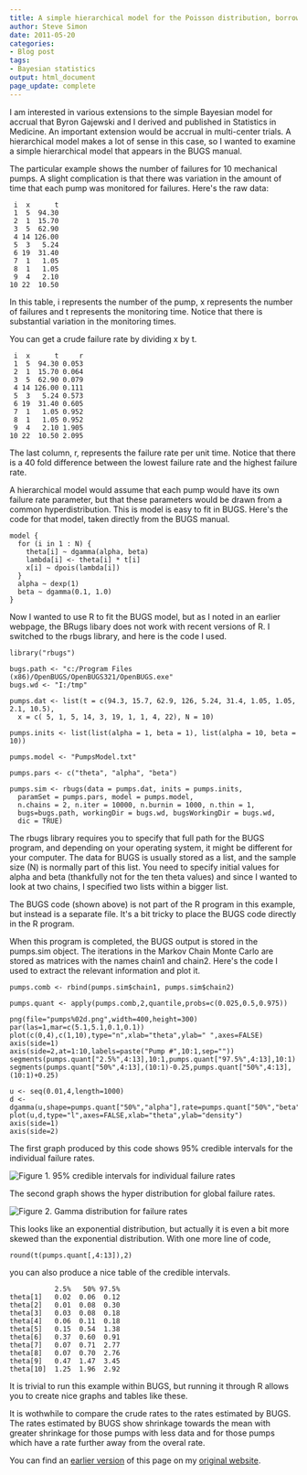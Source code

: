 ```yaml
---
title: A simple hierarchical model for the Poisson distribution, borrowed from the BUGS manual
author: Steve Simon
date: 2011-05-20
categories:
- Blog post
tags:
- Bayesian statistics
output: html_document
page_update: complete
---
```


I am interested in various extensions to the simple Bayesian model for accrual that Byron Gajewski and I derived and published in Statistics in Medicine. An important extension would be accrual in multi-center trials. A hierarchical model makes a lot of sense in this case, so I wanted to examine a simple hierarchical model that appears in the BUGS manual.

<!---More--->

The particular example shows the number of failures for 10 mechanical pumps. A slight complication is that there was variation in the amount of time that each pump was monitored for failures. Here's the raw data:

```{}
 i  x      t
 1  5  94.30
 2  1  15.70
 3  5  62.90
 4 14 126.00
 5  3   5.24
 6 19  31.40
 7  1   1.05
 8  1   1.05
 9  4   2.10
10 22  10.50
```

In this table, i represents the number of the pump, x represents the number of failures and t represents the monitoring time. Notice that there is substantial variation in the monitoring times.

You can get a crude failure rate by dividing x by t.

```{}
 i  x      t     r
 1  5  94.30 0.053
 2  1  15.70 0.064
 3  5  62.90 0.079
 4 14 126.00 0.111
 5  3   5.24 0.573
 6 19  31.40 0.605
 7  1   1.05 0.952
 8  1   1.05 0.952
 9  4   2.10 1.905
10 22  10.50 2.095
```

The last column, r, represents the failure rate per unit time. Notice that there is a 40 fold difference between the lowest failure rate and the highest failure rate.

A hierarchical model would assume that each pump would have its own failure rate parameter, but that these parameters would be drawn from a common hyperdistribution. This is model is easy to fit in BUGS. Here's the code for that model, taken directly from the BUGS manual.

```{}
model {
  for (i in 1 : N) {
    theta[i] ~ dgamma(alpha, beta)
    lambda[i] <- theta[i] * t[i]
    x[i] ~ dpois(lambda[i])
  }
  alpha ~ dexp(1)
  beta ~ dgamma(0.1, 1.0)
}
```

Now I wanted to use R to fit the BUGS model, but as I noted in an earlier webpage, the BRugs libary does not work with recent versions of R. I switched to the rbugs library, and here is the code I used.

```{}
library("rbugs")

bugs.path <- "c:/Program Files (x86)/OpenBUGS/OpenBUGS321/OpenBUGS.exe"
bugs.wd <- "I:/tmp"

pumps.dat <- list(t = c(94.3, 15.7, 62.9, 126, 5.24, 31.4, 1.05, 1.05, 2.1, 10.5),
  x = c( 5, 1, 5, 14, 3, 19, 1, 1, 4, 22), N = 10)

pumps.inits <- list(list(alpha = 1, beta = 1), list(alpha = 10, beta = 10))

pumps.model <- "PumpsModel.txt"

pumps.pars <- c("theta", "alpha", "beta")

pumps.sim <- rbugs(data = pumps.dat, inits = pumps.inits,
  paramSet = pumps.pars, model = pumps.model,
  n.chains = 2, n.iter = 10000, n.burnin = 1000, n.thin = 1,
  bugs=bugs.path, workingDir = bugs.wd, bugsWorkingDir = bugs.wd,
  dic = TRUE)
```

The rbugs library requires you to specify that full path for the BUGS program, and depending on your operating system, it might be different for your computer. The data for BUGS is usually stored as a list, and the sample size (N) is normally part of this list. You need to specify initial values for alpha and beta (thankfully not for the ten theta values) and since I wanted to look at two chains, I specified two lists within a bigger list.

The BUGS code (shown above) is not part of the R program in this example, but instead is a separate file. It's a bit tricky to place the BUGS code directly in the R program.

When this program is completed, the BUGS output is stored in the pumps.sim object. The iterations in the Markov Chain Monte Carlo are stored as matrices with the names chain1 and chain2. Here's the code I used to extract the relevant information and plot it.

```{}
pumps.comb <- rbind(pumps.sim$chain1, pumps.sim$chain2)

pumps.quant <- apply(pumps.comb,2,quantile,probs=c(0.025,0.5,0.975))

png(file="pumps%02d.png",width=400,height=300)
par(las=1,mar=c(5.1,5.1,0.1,0.1))
plot(c(0,4),c(1,10),type="n",xlab="theta",ylab=" ",axes=FALSE)
axis(side=1)
axis(side=2,at=1:10,labels=paste("Pump #",10:1,sep=""))
segments(pumps.quant["2.5%",4:13],10:1,pumps.quant["97.5%",4:13],10:1)
segments(pumps.quant["50%",4:13],(10:1)-0.25,pumps.quant["50%",4:13],(10:1)+0.25)

u <- seq(0.01,4,length=1000)
d <- dgamma(u,shape=pumps.quant["50%","alpha"],rate=pumps.quant["50%","beta"])
plot(u,d,type="l",axes=FALSE,xlab="theta",ylab="density")
axis(side=1)
axis(side=2)
```

The first graph produced by this code shows 95% credible intervals for the individual failure rates.

![Figure 1. 95% credible intervals for individual failure rates](http://www.pmean.com/new-images/11/pumps01.png)

The second graph shows the hyper distribution for global failure rates.

![Figure 2. Gamma distribution for failure rates](http://www.pmean.com/new-images/11/pumps02.png)

This looks like an exponential distribution, but actually it is even a bit more skewed than the exponential distribution. With one more line of code,

```{}
round(t(pumps.quant[,4:13]),2)
```

you can also produce a nice table of the credible intervals.

```{}
           2.5%   50% 97.5%
theta[1]   0.02  0.06  0.12
theta[2]   0.01  0.08  0.30
theta[3]   0.03  0.08  0.18
theta[4]   0.06  0.11  0.18
theta[5]   0.15  0.54  1.38
theta[6]   0.37  0.60  0.91
theta[7]   0.07  0.71  2.77
theta[8]   0.07  0.70  2.76
theta[9]   0.47  1.47  3.45
theta[10]  1.25  1.96  2.92
```

It is trivial to run this example within BUGS, but running it through R allows you to create nice graphs and tables like these.

It is wothwhile to compare the crude rates to the rates estimated by BUGS. The rates estimated by BUGS show shrinkage towards the mean with greater shrinkage for those pumps with less data and for those pumps which have a rate further away from the overal rate.

You can find an [earlier version][sim1] of this page on my [original website][sim2].

[sim1]: http://www.pmean.com/11/Hierarchical.html
[sim2]: http://www.pmean.com/original_site.html 

